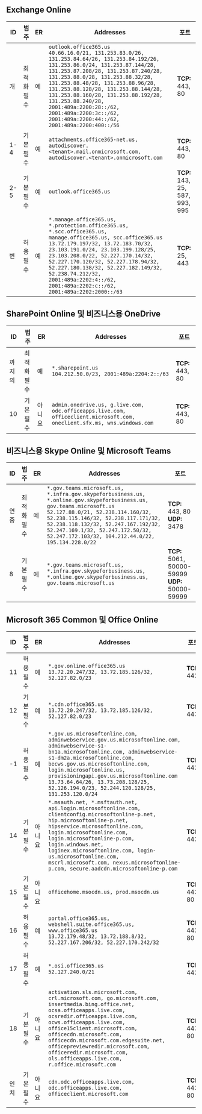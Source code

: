 <!--THIS FILE IS AUTOMATICALLY GENERATED. MANUAL CHANGES WILL BE OVERWRITTEN.-->
<!--Please contact the Office 365 Endpoints team with any questions.-->
<!--USGovGCCHigh endpoints version 2019022800-->
<!--File generated 2019-03-12 12:08:24.8637-->

## <a name="exchange-online"></a>Exchange Online

ID | 범주 | ER | Addresses | 포트
-- | -------------------- | --- | ------------------------------------------------------------------------------------------------------------------------------------------------------------------------------------------------------------------------------------------------------------------------------------------------------------------------------------------------------------------------------------------------------------------------------------------------ | -------------------------------
개 | 최적화<BR>필수 | 예 | `outlook.office365.us`<BR>`40.66.16.0/21, 131.253.83.0/26, 131.253.84.64/26, 131.253.84.192/26, 131.253.86.0/24, 131.253.87.144/28, 131.253.87.208/28, 131.253.87.240/28, 131.253.88.0/28, 131.253.88.32/28, 131.253.88.48/28, 131.253.88.96/28, 131.253.88.128/28, 131.253.88.144/28, 131.253.88.160/28, 131.253.88.192/28, 131.253.88.240/28, 2001:489a:2200:28::/62, 2001:489a:2200:3c::/62, 2001:489a:2200:44::/62, 2001:489a:2200:400::/56` | **TCP:** 443, 80
1-4 | 기본<BR>필수 | 예 | `attachments.office365-net.us, autodiscover.<tenant>.mail.onmicrosoft.com, autodiscover.<tenant>.onmicrosoft.com` | **TCP:** 443, 80
2-5 | 기본<BR>필수 | 예 | `outlook.office365.us` | **TCP:** 143, 25, 587, 993, 995
번 | 허용<BR>필수 | 예 | `*.manage.office365.us, *.protection.office365.us, *.scc.office365.us, manage.office365.us, scc.office365.us`<BR>`13.72.179.197/32, 13.72.183.70/32, 23.103.191.0/24, 23.103.199.128/25, 23.103.208.0/22, 52.227.170.14/32, 52.227.170.120/32, 52.227.178.94/32, 52.227.180.138/32, 52.227.182.149/32, 52.238.74.212/32, 2001:489a:2202:4::/62, 2001:489a:2202:c::/62, 2001:489a:2202:2000::/63` | **TCP:** 25, 443

## <a name="sharepoint-online-and-onedrive-for-business"></a>SharePoint Online 및 비즈니스용 OneDrive

ID | 범주 | ER | Addresses | 포트
-- | -------------------- | --- | ----------------------------------------------------------------------------------------------------------------------- | ----------------
까지의 | 최적화<BR>필수 | 예 | `*.sharepoint.us`<BR>`104.212.50.0/23, 2001:489a:2204:2::/63` | **TCP:** 443, 80
10 | 기본<BR>필수 | 아니요 | `admin.onedrive.us, g.live.com, odc.officeapps.live.com, officeclient.microsoft.com, oneclient.sfx.ms, wns.windows.com` | **TCP:** 443, 80

## <a name="skype-for-business-online-and-microsoft-teams"></a>비즈니스용 Skype Online 및 Microsoft Teams

ID | 범주 | ER | Addresses | 포트
-- | -------------------- | --- | --------------------------------------------------------------------------------------------------------------------------------------------------------------------------------------------------------------------------------------------------------------------------------------------------------------------------------- | --------------------------------------------------
연중 | 최적화<BR>필수 | 예 | `*.gov.teams.microsoft.us, *.infra.gov.skypeforbusiness.us, *.online.gov.skypeforbusiness.us, gov.teams.microsoft.us`<BR>`52.127.88.0/21, 52.238.114.160/32, 52.238.115.146/32, 52.238.117.171/32, 52.238.118.132/32, 52.247.167.192/32, 52.247.169.1/32, 52.247.172.50/32, 52.247.172.103/32, 104.212.44.0/22, 195.134.228.0/22` | **TCP:** 443, 80<BR>**UDP:** 3478
8 | 기본<BR>필수 | 예 | `*.gov.teams.microsoft.us, *.infra.gov.skypeforbusiness.us, *.online.gov.skypeforbusiness.us, gov.teams.microsoft.us` | **TCP:** 5061, 50000-59999<BR>**UDP:** 50000-59999

## <a name="microsoft-365-common-and-office-online"></a>Microsoft 365 Common 및 Office Online

ID | 범주 | ER | Addresses | 포트
-- | ------------------- | --- | ---------------------------------------------------------------------------------------------------------------------------------------------------------------------------------------------------------------------------------------------------------------------------------------------------------------------------------------------------------------------------------------------- | ----------------
11 | 허용<BR>필수 | 예 | `*.gov.online.office365.us`<BR>`13.72.20.247/32, 13.72.185.126/32, 52.127.82.0/23` | **TCP:** 443
12  | 기본<BR>필수 | 예 | `*.cdn.office365.us`<BR>`13.72.20.247/32, 13.72.185.126/32, 52.127.82.0/23` | **TCP:** 443
-1 | 허용<BR>필수 | 예 | `*.gov.us.microsoftonline.com, adminwebservice.gov.us.microsoftonline.com, adminwebservice-s1-bn1a.microsoftonline.com, adminwebservice-s1-dm2a.microsoftonline.com, becws.gov.us.microsoftonline.com, login.microsoftonline.us, provisioningapi.gov.us.microsoftonline.com`<BR>`13.73.64.64/26, 13.73.208.128/25, 52.126.194.0/23, 52.244.120.128/25, 131.253.120.0/24` | **TCP:** 443
14  | 기본<BR>필수 | 아니요 | `*.msauth.net, *.msftauth.net, api.login.microsoftonline.com, clientconfig.microsoftonline-p.net, hip.microsoftonline-p.net, hipservice.microsoftonline.com, login.microsoftonline.com, login.microsoftonline-p.com, login.windows.net, loginex.microsoftonline.com, login-us.microsoftonline.com, mscrl.microsoft.com, nexus.microsoftonline-p.com, secure.aadcdn.microsoftonline-p.com` | **TCP:** 443
15  | 기본<BR>필수 | 아니요 | `officehome.msocdn.us, prod.msocdn.us` | **TCP:** 443, 80
16  | 허용<BR>필수 | 예 | `portal.office365.us, webshell.suite.office365.us, www.office365.us`<BR>`13.72.179.48/32, 13.72.188.8/32, 52.227.167.206/32, 52.227.170.242/32` | **TCP:** 443, 80
17  | 허용<BR>필수 | 예 | `*.osi.office365.us`<BR>`52.127.240.0/21` | **TCP:** 443
18  | 기본<BR>필수 | 아니요 | `activation.sls.microsoft.com, crl.microsoft.com, go.microsoft.com, insertmedia.bing.office.net, ocsa.officeapps.live.com, ocsredir.officeapps.live.com, ocws.officeapps.live.com, office15client.microsoft.com, officecdn.microsoft.com, officecdn.microsoft.com.edgesuite.net, officepreviewredir.microsoft.com, officeredir.microsoft.com, ols.officeapps.live.com, r.office.microsoft.com` | **TCP:** 443, 80
인치 | 기본<BR>필수 | 아니요 | `cdn.odc.officeapps.live.com, odc.officeapps.live.com, officeclient.microsoft.com` | **TCP:** 443, 80
